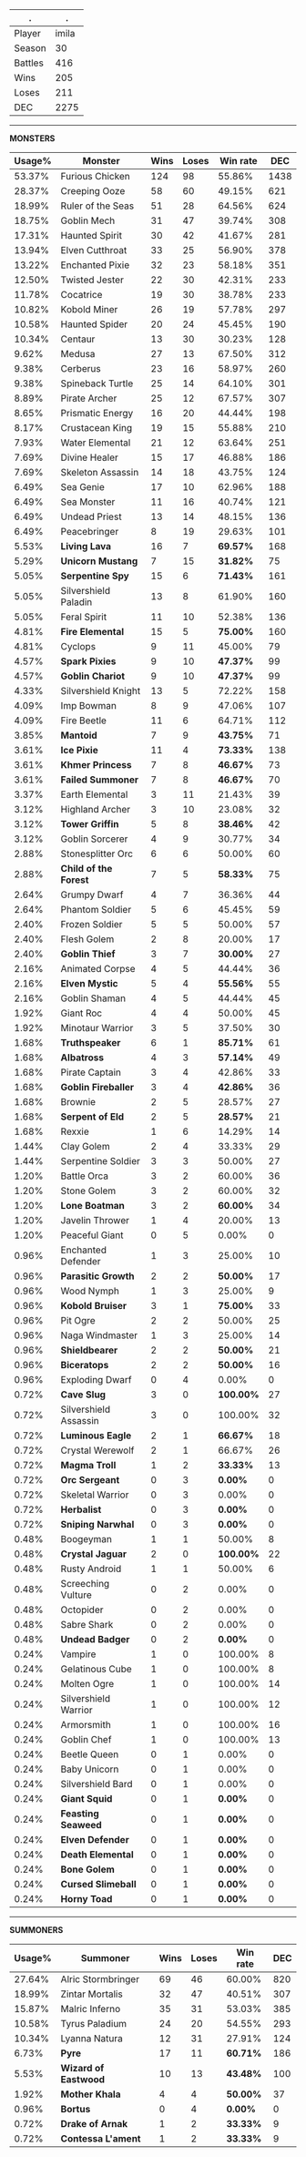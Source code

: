 .|.
|-|-
Player|imila
Season|30
Battles|416
Wins|205
Loses|211
DEC|2275

---
**MONSTERS**

Usage%|Monster|Wins|Loses|Win rate|DEC|
-|-|-|-|-|-|
53.37%|Furious Chicken|124|98|55.86%|1438|
28.37%|Creeping Ooze|58|60|49.15%|621|
18.99%|Ruler of the Seas|51|28|64.56%|624|
18.75%|Goblin Mech|31|47|39.74%|308|
17.31%|Haunted Spirit|30|42|41.67%|281|
13.94%|Elven Cutthroat|33|25|56.90%|378|
13.22%|Enchanted Pixie|32|23|58.18%|351|
12.50%|Twisted Jester|22|30|42.31%|233|
11.78%|Cocatrice|19|30|38.78%|233|
10.82%|Kobold Miner|26|19|57.78%|297|
10.58%|Haunted Spider|20|24|45.45%|190|
10.34%|Centaur|13|30|30.23%|128|
9.62%|Medusa|27|13|67.50%|312|
9.38%|Cerberus|23|16|58.97%|260|
9.38%|Spineback Turtle|25|14|64.10%|301|
8.89%|Pirate Archer|25|12|67.57%|307|
8.65%|Prismatic Energy|16|20|44.44%|198|
8.17%|Crustacean King|19|15|55.88%|210|
7.93%|Water Elemental|21|12|63.64%|251|
7.69%|Divine Healer|15|17|46.88%|186|
7.69%|Skeleton Assassin|14|18|43.75%|124|
6.49%|Sea Genie|17|10|62.96%|188|
6.49%|Sea Monster|11|16|40.74%|121|
6.49%|Undead Priest|13|14|48.15%|136|
6.49%|Peacebringer|8|19|29.63%|101|
5.53%|**Living Lava**|16|7|**69.57%**|168|
5.29%|**Unicorn Mustang**|7|15|**31.82%**|75|
5.05%|**Serpentine Spy**|15|6|**71.43%**|161|
5.05%|Silvershield Paladin|13|8|61.90%|160|
5.05%|Feral Spirit|11|10|52.38%|136|
4.81%|**Fire Elemental**|15|5|**75.00%**|160|
4.81%|Cyclops|9|11|45.00%|79|
4.57%|**Spark Pixies**|9|10|**47.37%**|99|
4.57%|**Goblin Chariot**|9|10|**47.37%**|99|
4.33%|Silvershield Knight|13|5|72.22%|158|
4.09%|Imp Bowman|8|9|47.06%|107|
4.09%|Fire Beetle|11|6|64.71%|112|
3.85%|**Mantoid**|7|9|**43.75%**|71|
3.61%|**Ice Pixie**|11|4|**73.33%**|138|
3.61%|**Khmer Princess**|7|8|**46.67%**|73|
3.61%|**Failed Summoner**|7|8|**46.67%**|70|
3.37%|Earth Elemental|3|11|21.43%|39|
3.12%|Highland Archer|3|10|23.08%|32|
3.12%|**Tower Griffin**|5|8|**38.46%**|42|
3.12%|Goblin Sorcerer|4|9|30.77%|34|
2.88%|Stonesplitter Orc|6|6|50.00%|60|
2.88%|**Child of the Forest**|7|5|**58.33%**|75|
2.64%|Grumpy Dwarf|4|7|36.36%|44|
2.64%|Phantom Soldier|5|6|45.45%|59|
2.40%|Frozen Soldier|5|5|50.00%|57|
2.40%|Flesh Golem|2|8|20.00%|17|
2.40%|**Goblin Thief**|3|7|**30.00%**|27|
2.16%|Animated Corpse|4|5|44.44%|36|
2.16%|**Elven Mystic**|5|4|**55.56%**|55|
2.16%|Goblin Shaman|4|5|44.44%|45|
1.92%|Giant Roc|4|4|50.00%|45|
1.92%|Minotaur Warrior|3|5|37.50%|30|
1.68%|**Truthspeaker**|6|1|**85.71%**|61|
1.68%|**Albatross**|4|3|**57.14%**|49|
1.68%|Pirate Captain|3|4|42.86%|33|
1.68%|**Goblin Fireballer**|3|4|**42.86%**|36|
1.68%|Brownie|2|5|28.57%|27|
1.68%|**Serpent of Eld**|2|5|**28.57%**|21|
1.68%|Rexxie|1|6|14.29%|14|
1.44%|Clay Golem|2|4|33.33%|29|
1.44%|Serpentine Soldier|3|3|50.00%|27|
1.20%|Battle Orca|3|2|60.00%|36|
1.20%|Stone Golem|3|2|60.00%|32|
1.20%|**Lone Boatman**|3|2|**60.00%**|34|
1.20%|Javelin Thrower|1|4|20.00%|13|
1.20%|Peaceful Giant|0|5|0.00%|0|
0.96%|Enchanted Defender|1|3|25.00%|10|
0.96%|**Parasitic Growth**|2|2|**50.00%**|17|
0.96%|Wood Nymph|1|3|25.00%|9|
0.96%|**Kobold Bruiser**|3|1|**75.00%**|33|
0.96%|Pit Ogre|2|2|50.00%|25|
0.96%|Naga Windmaster|1|3|25.00%|14|
0.96%|**Shieldbearer**|2|2|**50.00%**|21|
0.96%|**Biceratops**|2|2|**50.00%**|16|
0.96%|Exploding Dwarf|0|4|0.00%|0|
0.72%|**Cave Slug**|3|0|**100.00%**|27|
0.72%|Silvershield Assassin|3|0|100.00%|32|
0.72%|**Luminous Eagle**|2|1|**66.67%**|18|
0.72%|Crystal Werewolf|2|1|66.67%|26|
0.72%|**Magma Troll**|1|2|**33.33%**|13|
0.72%|**Orc Sergeant**|0|3|**0.00%**|0|
0.72%|Skeletal Warrior|0|3|0.00%|0|
0.72%|**Herbalist**|0|3|**0.00%**|0|
0.72%|**Sniping Narwhal**|0|3|**0.00%**|0|
0.48%|Boogeyman|1|1|50.00%|8|
0.48%|**Crystal Jaguar**|2|0|**100.00%**|22|
0.48%|Rusty Android|1|1|50.00%|6|
0.48%|Screeching Vulture|0|2|0.00%|0|
0.48%|Octopider|0|2|0.00%|0|
0.48%|Sabre Shark|0|2|0.00%|0|
0.48%|**Undead Badger**|0|2|**0.00%**|0|
0.24%|Vampire|1|0|100.00%|8|
0.24%|Gelatinous Cube|1|0|100.00%|8|
0.24%|Molten Ogre|1|0|100.00%|14|
0.24%|Silvershield Warrior|1|0|100.00%|12|
0.24%|Armorsmith|1|0|100.00%|16|
0.24%|Goblin Chef|1|0|100.00%|13|
0.24%|Beetle Queen|0|1|0.00%|0|
0.24%|Baby Unicorn|0|1|0.00%|0|
0.24%|Silvershield Bard|0|1|0.00%|0|
0.24%|**Giant Squid**|0|1|**0.00%**|0|
0.24%|**Feasting Seaweed**|0|1|**0.00%**|0|
0.24%|**Elven Defender**|0|1|**0.00%**|0|
0.24%|**Death Elemental**|0|1|**0.00%**|0|
0.24%|**Bone Golem**|0|1|**0.00%**|0|
0.24%|**Cursed Slimeball**|0|1|**0.00%**|0|
0.24%|**Horny Toad**|0|1|**0.00%**|0|

---
**SUMMONERS**

Usage%|Summoner|Wins|Loses|Win rate|DEC|
-|-|-|-|-|-|
27.64%|Alric Stormbringer|69|46|60.00%|820|
18.99%|Zintar Mortalis|32|47|40.51%|307|
15.87%|Malric Inferno|35|31|53.03%|385|
10.58%|Tyrus Paladium|24|20|54.55%|293|
10.34%|Lyanna Natura|12|31|27.91%|124|
6.73%|**Pyre**|17|11|**60.71%**|186|
5.53%|**Wizard of Eastwood**|10|13|**43.48%**|100|
1.92%|**Mother Khala**|4|4|**50.00%**|37|
0.96%|**Bortus**|0|4|**0.00%**|0|
0.72%|**Drake of Arnak**|1|2|**33.33%**|9|
0.72%|**Contessa L'ament**|1|2|**33.33%**|9|
